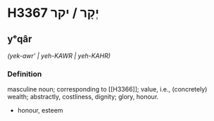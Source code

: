 # H3367 יְקָר / יקר

## yᵉqâr

_(yek-awr' | yeh-KAWR | yeh-KAHR)_

### Definition

masculine noun; corresponding to [[H3366]]; value, i.e., (concretely) wealth; abstractly, costliness, dignity; glory, honour.

- honour, esteem
